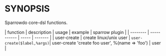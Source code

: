 # SYNOPSIS

Sparrowdo core-dsl functions.


| function | description | usage | example | sparrow plugin |
| -------- | ----------- | ----- | ------- | 
| user-create | create linux/unix user | `user-create($label,%args)`| user-create 'create foo user', %(name => 'foo') | user | 




  
